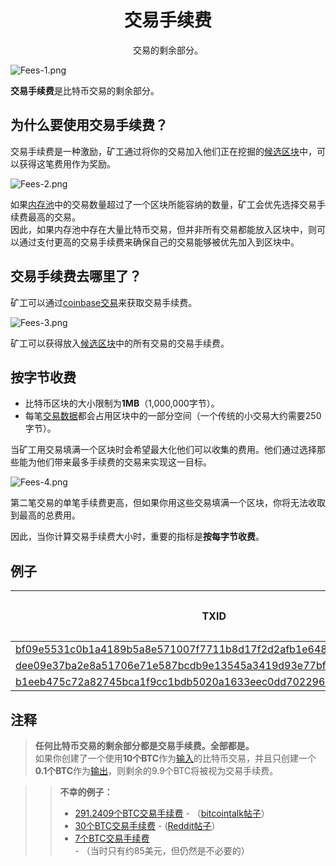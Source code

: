 # <center>交易手续费</center>
<center>交易的剩余部分。</center>

![Fees-1.png](img/Fees-1-svg.png)

**交易手续费**是比特币交易的剩余部分。

## 为什么要使用交易手续费？
交易手续费是一种激励，矿工通过将你的交易加入他们正在挖掘的[候选区块](../../Node/Candidate%20Block/Candidate%20Block.md)中，可以获得这笔费用作为奖励。

![Fees-2.png](img/Fees-2-svg.png)

如果[内存池](../../Node/Memory%20Pool/Memory%20Pool.md)中的交易数量超过了一个区块所能容纳的数量，矿工会优先选择交易手续费最高的交易。  
因此，如果内存池中存在大量比特币交易，但并非所有交易都能放入区块中，则可以通过支付更高的交易手续费来确保自己的交易能够被优先加入到区块中。

## 交易手续费去哪里了？

矿工可以通过[coinbase交易](../Coinbase%20Transaction/Coinbase%20Transaction.md)来获取交易手续费。

![Fees-3.png](img/Fees-3-svg.png)

矿工可以获得放入[候选区块](../../Node/Candidate%20Block/Candidate%20Block.md)中的所有交易的交易手续费。

## 按字节收费

* 比特币区块的大小限制为**1MB**（1,000,000字节）。
* 每笔[交易数据](../Transaction%20Data/Transaction%20Data.md)都会占用区块中的一部分空间（一个传统的小交易大约需要250字节）。

当矿工用交易填满一个区块时会希望最大化他们可以收集的费用。他们通过选择那些能为他们带来最多手续费的交易来实现这一目标。

![Fees-4.png](img/Fees-4-svg.png)

第二笔交易的单笔手续费更高，但如果你用这些交易填满一个区块，你将无法收取到最高的总费用。

因此，当你计算交易手续费大小时，重要的指标是**按每字节收费**。

## 例子
|TXID|费用（BTC）|大小（字节）|费用/字节|
|---|---|---|---|
|[bf09e5531c0b1a4189b5a8e571007f7711b8d17f2d2afb1e6489bfa377e18542](https://learnmeabitcoin.com/explorer/transaction/bf09e5531c0b1a4189b5a8e571007f7711b8d17f2d2afb1e6489bfa377e18542)|0.00067868|226|0.00000300|
|[dee09e37ba2e8a51706e71e587bcdb9e13545a3419d93e77bf4d6fcb48a19745](https://learnmeabitcoin.com/explorer/transaction/dee09e37ba2e8a51706e71e587bcdb9e13545a3419d93e77bf4d6fcb48a19745)|0.00229300|2,290|0.00000100|
|[b1eeb475c72a82745bca1f9cc1bdb5020a1633eec0dd7022962e2a4d162e7e05](https://learnmeabitcoin.com/explorer/transaction/b1eeb475c72a82745bca1f9cc1bdb5020a1633eec0dd7022962e2a4d162e7e05)|0.00011300|225|0.00000050|

## 注释
>**任何比特币交易的剩余部分都是交易手续费。全部都是。**  
如果你创建了一个使用**10个BTC**作为[输入](../Transaction/Transaction%20Data/Input/input.md)的比特币交易，并且只创建一个**0.1个BTC**作为[输出](../Transaction%20Data/output/output.md)，则剩余的9.9个BTC将被视为交易手续费。

>>**不幸的例子：**
>>* [291.2409个BTC交易手续费](https://learnmeabitcoin.com/explorer/transaction/cc455ae816e6cdafdb58d54e35d4f46d860047458eacf1c7405dc634631c570d) - （[bitcointalk帖子](https://bitcointalk.org/index.php?topic=1451924.0)）
>>* [30个BTC交易手续费](https://learnmeabitcoin.com/explorer/transaction/7e8fce9686572d8308d8c40fa3cb96fdbf96c0787c147d3159c893fd560aabc7) - ([Reddit帖子](https://www.reddit.com/r/Bitcoin/comments/1eh57i/messed_up_transaction_feeplease_help/)）
>>* [7个BTC交易手续费](https://learnmeabitcoin.com/explorer/transaction/891af6431550ece772e2e2ebee13e856b971402763533babb2c49475ec260445) - （当时只有约85美元，但仍然是不必要的）